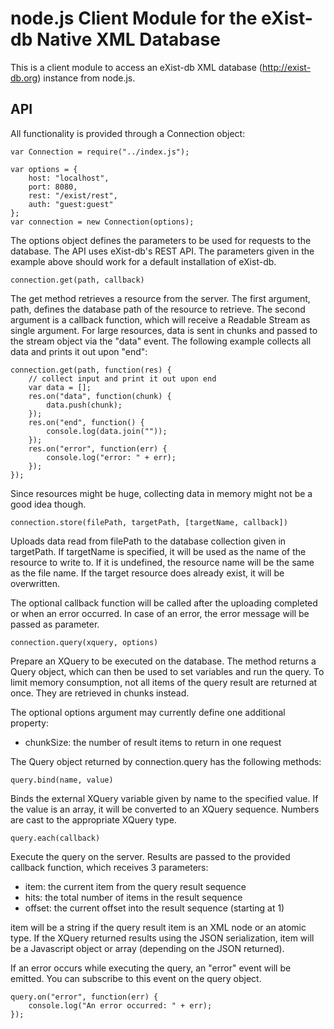 node.js Client Module for the eXist-db Native XML Database
==========================================================

This is a client module to access an eXist-db XML database (http://exist-db.org) instance from node.js.

API
---

All functionality is provided through a Connection object:

	var Connection = require("../index.js");

	var options = {
	    host: "localhost",
	    port: 8080,
	    rest: "/exist/rest",
	    auth: "guest:guest"
	};
	var connection = new Connection(options);

The options object defines the parameters to be used for requests to the database. The API uses eXist-db's REST API. The parameters given in the example above should work for a default installation of eXist-db.

	connection.get(path, callback)

The get method retrieves a resource from the server. The first argument, path, defines the database path of the resource
to retrieve. The second argument is a callback function, which will receive a Readable Stream as single argument. For 
large resources, data is sent in chunks and passed to the stream object via the "data" event. The following example collects all data and prints it out upon "end":

	connection.get(path, function(res) {
	    // collect input and print it out upon end
	    var data = [];
	    res.on("data", function(chunk) {
	        data.push(chunk);
	    });
	    res.on("end", function() {
	        console.log(data.join(""));
	    });
	    res.on("error", function(err) {
	        console.log("error: " + err);
	    });
	});

Since resources might be huge, collecting data in memory might not be a good idea though.

	connection.store(filePath, targetPath, [targetName, callback])

Uploads data read from filePath to the database collection given in targetPath. If targetName is specified, it will be used
as the name of the resource to write to. If it is undefined, the resource name will be the same as the file name. If the
target resource does already exist, it will be overwritten.

The optional callback function will be called after the uploading completed or when an error occurred. In case of an error,
the error message will be passed as parameter.

	connection.query(xquery, options)

Prepare an XQuery to be executed on the database. The method returns a Query object, which can then be used to set 
variables and run the query. To limit memory consumption, not all items of the query result are returned at once. They are
retrieved in chunks instead.

The optional options argument may currently define one additional property:

* chunkSize: the number of result items to return in one request

The Query object returned by connection.query has the following methods:

	query.bind(name, value)

Binds the external XQuery variable given by name to the specified value. If the value is an array, it will be converted to an XQuery sequence. Numbers are cast to the appropriate XQuery type.

	query.each(callback)

Execute the query on the server. Results are passed to the provided callback function, which receives 3 parameters:

* item: the current item from the query result sequence
* hits: the total number of items in the result sequence
* offset: the current offset into the result sequence (starting at 1)

item will be a string if the query result item is an XML node or an atomic type. If the XQuery returned results using 
the JSON serialization, item will be a Javascript object or array (depending on the JSON returned).

If an error occurs while executing the query, an "error" event will be emitted. You can subscribe to this event on the
query object.

	query.on("error", function(err) {
	    console.log("An error occurred: " + err);
	});

